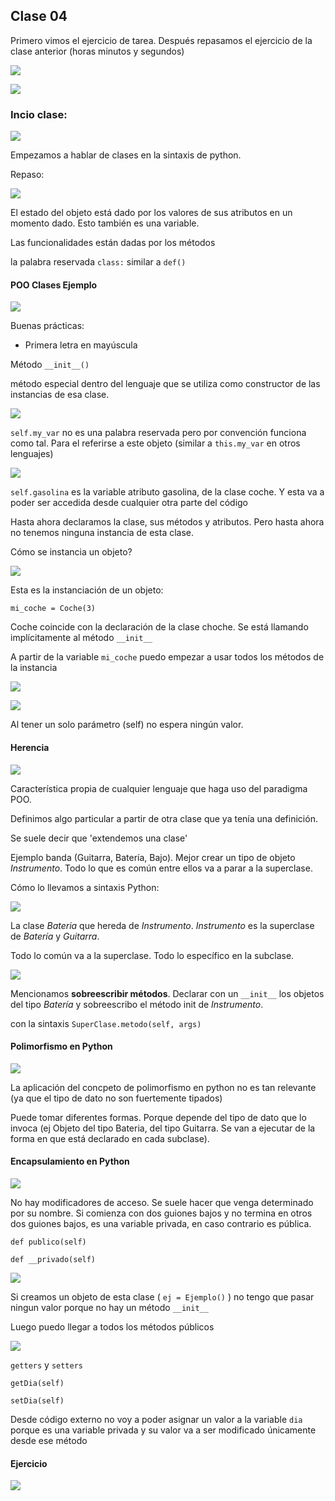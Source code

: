 ## Clase 04

Primero vimos el ejercicio de tarea. Después repasamos el ejercicio de la clase anterior (horas minutos y segundos)

![](./121-assets/ppt-32-oop.png)

![](./121-assets/ppt-33-oop.png)

### Incio clase:

![](./121-assets/ppt-34-oop.png)

Empezamos a hablar de clases en la sintaxis de python.

Repaso:

![](./121-assets/ppt-35-oop.png)

El estado del objeto está dado por los valores de sus atributos en un momento dado. Esto también es una variable.

Las funcionalidades están dadas por los métodos

la palabra reservada `class:` similar a `def()`

#### POO Clases Ejemplo

![](./121-assets/ppt-36-oop.png)

Buenas prácticas:
- Primera letra en mayúscula

Método `__init__()`

método especial dentro del lenguaje que se utiliza como constructor de las instancias de esa clase. 

![](./121-assets/ppt-37-oop.png)

`self.my_var` no es una palabra reservada pero por convención funciona como tal. Para el referirse a este objeto (similar a `this.my_var` en otros lenguajes)

![](./121-assets/ppt-38-oop.png)

`self.gasolina` es la variable atributo gasolina, de la clase coche. Y esta va a poder ser accedida desde cualquier otra parte del código

Hasta ahora declaramos la clase, sus métodos y atributos. Pero hasta ahora no tenemos ninguna instancia de esta clase.

Cómo se instancia un objeto?

![](./121-assets/ppt-39-oop.png)

Esta es la instanciación de un objeto:

`mi_coche = Coche(3)`

Coche coincide con la declaración de la clase choche. Se está llamando implícitamente al método `__init__` 

A partir de la variable `mi_coche` puedo empezar a usar todos los métodos de la instancia

![](./121-assets/ppt-40-oop.png)

![](./121-assets/ppt-41-oop.png)

Al tener un solo parámetro (self) no espera ningún valor.

#### Herencia

![](./121-assets/ppt-42-oop.png)

Característica propia de cualquier lenguaje que haga uso del paradigma POO.

Definimos algo particular a partir de otra clase que ya tenía una definición.

Se suele decir que 'extendemos una clase'

Ejemplo banda (Guitarra, Batería, Bajo). Mejor crear un tipo de objeto *Instrumento*. Todo lo que es común entre ellos va a parar a la superclase.

Cómo lo llevamos a sintaxis Python:

![](./121-assets/ppt-43-oop.png)

La clase *Bateria* que hereda de *Instrumento*. *Instrumento* es la superclase de *Batería* y *Guitarra*.

Todo lo común va a la superclase. Todo lo específico en la subclase.

![](./121-assets/ppt-45-oop.png)

Mencionamos **sobreescribir métodos**. Declarar con un `__init__` los objetos del tipo *Batería* y sobreescribo el método init de *Instrumento*.

con la sintaxis `SuperClase.metodo(self, args)`

#### Polimorfismo en Python

![](./121-assets/ppt-46-oop.png)

La aplicación del concpeto de polimorfismo en python no es tan relevante (ya que el tipo de dato no son fuertemente tipados)

Puede tomar diferentes formas. Porque depende del tipo de dato que lo invoca (ej Objeto del tipo Bateria, del tipo Guitarra. Se van a ejecutar de la forma en que está declarado en cada subclase).

#### Encapsulamiento en Python

![](./121-assets/ppt-47-oop.png)

No hay modificadores de acceso. Se suele hacer que venga determinado por su nombre. Si comienza con dos guiones bajos y no termina en otros dos guiones bajos, es una variable privada, en caso contrario es pública.

`def publico(self)`

`def __privado(self)`

![](./121-assets/ppt-48-oop.png)

Si creamos un objeto de esta clase ( `ej = Ejemplo()` ) no tengo que pasar ningun valor porque no hay un método `__init__`

Luego puedo llegar a todos los métodos públicos

![](./121-assets/ppt-50-oop.png)

`getters` y `setters`

`getDia(self)`

`setDia(self)`

Desde código externo no voy a poder asignar un valor a la variable `dia` porque es una variable privada y su valor va a ser modificado únicamente desde ese método

#### Ejercicio

![](./121-assets/ppt-51-oop.png)

